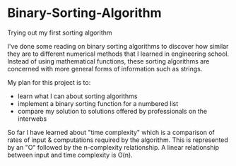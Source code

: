 # Binary-Sorting-Algorithm
Trying out my first sorting algorithm

I've done some reading on binary sorting algorithms to discover how similar they are to different numerical methods that I learned in engineering school.  Instead of using mathematical functions, these sorting algorithms are concerned with more general forms of information such as strings.

My plan for this project is to:
- learn what I can about sorting algorithms
- implement a binary sorting function for a numbered list
- compare my solution to solutions offered by professionals on the interwebs

So far I have learned about "time complexity" which is a comparison of rates of input & computations required by the algorithm.  This is represented by an "O" followed by the n-complexity relationship.  A linear relationship between input and time complexity is O(n).
